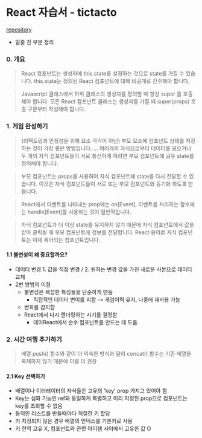 # React 자습서 - tictacto
[repository](https://github.com/river994/tictacto)
* 밑줄 친 부분 정리

### 0. 개요 

> React 컴포넌트는 생성자에 this.state를 설정하는 것으로 state를 가질 수 있습니다. this.state는 정의된 React 컴포넌트에 대해 비공개로 간주해야 합니다.

> Javascript 클래스에서 하위 클래스의 생성자를 정의할 때 항상 super 를 호출해야 합니다. 모든 React 컴포넌트 클래스는 생성자를 가질 때 super(props) 호출 구문부터 작성해야 합니다.

### 1. 게임 완성하기

> (리팩토링과 안정성을 위해 요소 각각이 아닌) 부모 요소에 컴포넌트 상태를 저장하는 것이 가장 좋은 방법입니다. ... 여러개의 자식으로부터 데이터를 모으거나 두 개의 자식 컴포넌트들이 서로 통신하게 하려면 부모 컴포넌트에 공유 state를 정의해야 합니다.

> 부모 컴포넌트는 props를 사용하여 자식 컴포넌트에 state를 다시 전달할 수 있습니다. 이것은 자식 컴포넌트들이 서로 또는 부모 컴포넌트와 동기화 하도록 만듭니다.

> React에서 이벤트를 나타내는 prop에는 on[Event], 이벤트를 처리하는 함수에는 handle[Event]를 사용하는 것이 일반적입니다.

> 자식 컴포넌트가 더 이상 state를 유지하지 않기 때문에 자식 컴포넌트에서 값을 받아 클릭될 때 부모 컴포넌트에 정보를 전달합니다. React 용어로 자식 컴포넌트는 이제 제어되는 컴포넌트입니다.

#### 1.1 불변성이 왜 중요할까요?
  - 데이터 변경 1. 값을 직접 변경 / 2. 원하는 변경 값을 가진 새로운 사본으로 데이터 교체
  - 2번 방법의 이점
    + 불변성은 복잡한 특징들을 단순하게 만듬
      - 직접적인 데이터 변이를 피함 -> 게임이력 유지, 나중에 재사용 가능
    + 변화를 감지함
    + React에서 다시 렌더링하는 시기를 결정함
      - 데이React에서 순수 컴포넌트를 만드는 데 도움

### 2. 시간 여행 추가하기
  > 배열 push() 함수와 같이 더 익숙한 방식과 달리 concat() 함수는 기존 배열을 복제하지 않기 때문에 이를 더 권장

#### 2.1 Key 선택하기
  - 배열이나 이터레이터의 자식들은 고유의 'key' prop 가지고 있어야 함
  - Key는 심화 기능인 ref와 동일하게 특별하고 미리 지정된 prop으로 컴포넌트는 key를 조회할 수 없음
  - 동적인 리스트를 만들때마다 적절한 키 할당
  - 키 지정되지 않은 경우 배열의 인덱스를 기본키로 사용
  - 키 전역 고유 X, 컴포넌트와 관련 아이템 사이에서 고유한 값 O